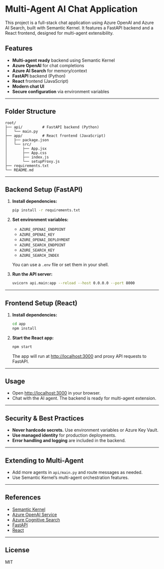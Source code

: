 # Multi-Agent AI Chat Application

This project is a full-stack chat application using Azure OpenAI and Azure AI Search, built with Semantic Kernel. It features a FastAPI backend and a React frontend, designed for multi-agent extensibility.

## Features
- **Multi-agent ready** backend using Semantic Kernel
- **Azure OpenAI** for chat completions
- **Azure AI Search** for memory/context
- **FastAPI** backend (Python)
- **React** frontend (JavaScript)
- **Modern chat UI**
- **Secure configuration** via environment variables

---

## Folder Structure
```
root/
├── api/         # FastAPI backend (Python)
│   └── main.py
├── app/         # React frontend (JavaScript)
│   ├── package.json
│   └── src/
│       ├── App.jsx
│       ├── App.css
│       ├── index.js
│       └── setupProxy.js
├── requirements.txt
└── README.md
```

---

## Backend Setup (FastAPI)
1. **Install dependencies:**
   ```sh
   pip install -r requirements.txt
   ```
2. **Set environment variables:**
   - `AZURE_OPENAI_ENDPOINT`
   - `AZURE_OPENAI_KEY`
   - `AZURE_OPENAI_DEPLOYMENT`
   - `AZURE_SEARCH_ENDPOINT`
   - `AZURE_SEARCH_KEY`
   - `AZURE_SEARCH_INDEX`

   You can use a `.env` file or set them in your shell.

3. **Run the API server:**
   ```sh
   uvicorn api.main:app --reload --host 0.0.0.0 --port 8000
   ```

---

## Frontend Setup (React)
1. **Install dependencies:**
   ```sh
   cd app
   npm install
   ```
2. **Start the React app:**
   ```sh
   npm start
   ```
   The app will run at [http://localhost:3000](http://localhost:3000) and proxy API requests to FastAPI.

---

## Usage
- Open [http://localhost:3000](http://localhost:3000) in your browser.
- Chat with the AI agent. The backend is ready for multi-agent extension.

---

## Security & Best Practices
- **Never hardcode secrets.** Use environment variables or Azure Key Vault.
- **Use managed identity** for production deployments.
- **Error handling and logging** are included in the backend.

---

## Extending to Multi-Agent
- Add more agents in `api/main.py` and route messages as needed.
- Use Semantic Kernel’s multi-agent orchestration features.

---

## References
- [Semantic Kernel](https://github.com/microsoft/semantic-kernel)
- [Azure OpenAI Service](https://learn.microsoft.com/azure/ai-services/openai/)
- [Azure Cognitive Search](https://learn.microsoft.com/azure/search/)
- [FastAPI](https://fastapi.tiangolo.com/)
- [React](https://react.dev/)

---

## License
MIT
